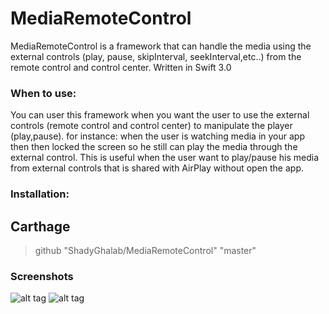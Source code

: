 # MediaRemoteControl 


MediaRemoteControl is a framework that can handle the media using the external controls (play, pause, skipInterval, seekInterval,etc..) 
from the remote control and control center. Written in Swift 3.0


### When to use:
You can user this framework when you want the user to use the external controls (remote control and control center) to manipulate
the player (play,pause). for instance: when the user is watching media in your app then then locked the screen so he still can
play the media through the external control. This is useful when the user want to play/pause his media from external controls
that is shared with AirPlay without open the app.


### Installation:
## Carthage

> github "ShadyGhalab/MediaRemoteControl" "master"




### Screenshots

![alt tag](http://i66.tinypic.com/2dadbhh.png)
![alt tag](http://i63.tinypic.com/24d1ysi.png)
